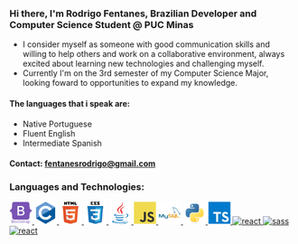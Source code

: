 ### Hi there, I'm Rodrigo Fentanes, Brazilian Developer and Computer Science Student @ PUC Minas

- I consider myself as someone with good communication skills and willing to help others and work on a collaborative environment, always excited about learning new technologies and challenging myself.
- Currently I'm on the 3rd semester of my Computer Science Major, looking foward to opportunities to expand my knowledge.
#### The languages that i speak are:
- Native Portuguese
- Fluent English
- Intermediate Spanish

#### Contact: <fentanesrodrigo@gmail.com>

<h3 align="left">Languages and Technologies:</h3>
<a href="https://getbootstrap.com" target="_blank"> <img
        src="https://raw.githubusercontent.com/devicons/devicon/master/icons/bootstrap/bootstrap-plain-wordmark.svg"
        alt="bootstrap" width="40" height="40" /> </a> <a href="https://www.cprogramming.com/" target="_blank"> <img
        src="https://raw.githubusercontent.com/devicons/devicon/master/icons/c/c-original.svg" alt="c" width="40"
        height="40" /> </a> <a href="https://www.w3.org/html/" target="_blank"> <img
        src="https://raw.githubusercontent.com/devicons/devicon/master/icons/html5/html5-original-wordmark.svg"
        alt="html5" width="40" height="40" /> </a> <a href="https://www.w3schools.com/css/" target="_blank"> <img
        src="https://raw.githubusercontent.com/devicons/devicon/master/icons/css3/css3-original-wordmark.svg" alt="css3"
        width="40" height="40" /> </a> <a href="https://www.java.com" target="_blank"> <img
        src="https://raw.githubusercontent.com/devicons/devicon/master/icons/java/java-original.svg" alt="java"
        width="40" height="40" /> </a> <a href="https://developer.mozilla.org/en-US/docs/Web/JavaScript"
    target="_blank"> <img
        src="https://raw.githubusercontent.com/devicons/devicon/master/icons/javascript/javascript-original.svg"
        alt="javascript" width="40" height="40" /> </a> <a href="https://www.mysql.com/" target="_blank"> <img
        src="https://raw.githubusercontent.com/devicons/devicon/master/icons/mysql/mysql-original-wordmark.svg"
        alt="mysql" width="40" height="40" /> </a> <a href="https://www.python.org" target="_blank"> <img
        src="https://raw.githubusercontent.com/devicons/devicon/master/icons/python/python-original.svg" alt="python"
        width="40" height="40" /> </a> <a href="https://www.typescriptlang.org/" target="_blank"> <img
        src="https://raw.githubusercontent.com/devicons/devicon/master/icons/typescript/typescript-original.svg"
        alt="typescript" width="40" height="40" /> </a> <a href="https://reactjs.org/" target="_blank"> <img
        src="https://cdn.jsdelivr.net/gh/devicons/devicon/icons/react/react-original-wordmark.svg"
        alt="react" width="40" height="40" /> </a> <a href="https://sass-lang.com/" target="_blank"> <img
            src="https://cdn.jsdelivr.net/gh/devicons/devicon/icons/sass/sass-original.svg"
            alt="sass" width="40" height="40" /> </a> <a href="https://docs.microsoft.com/pt-br/sql/sql-server/?view=sql-server-ver16" target="_blank"> <img
                src="https://cdn.jsdelivr.net/gh/devicons/devicon/icons/microsoftsqlserver/microsoftsqlserver-plain.svg"
                alt="react" width="40" height="40" /> </a> </p>
